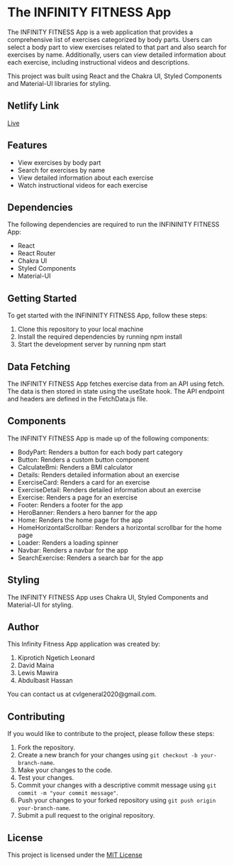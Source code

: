 <!DOCTYPE html>
<html lang="en">

<body>
	<h1>The INFINITY FITNESS App</h1>
	<p>The INFINITY FITNESS App is a web application that provides a comprehensive list of exercises categorized by body parts. Users can select a body part to view exercises related to that part and also search for exercises by name. Additionally, users can view detailed information about each exercise, including instructional videos and descriptions.</p>
	<p>This project was built using React and the Chakra UI, Styled Components and Material-UI libraries for styling.</p>

<h2>Netlify Link</h2>
  <a href="https://main--monumental-creponne-9c8c5f.netlify.app/" target="_blank">Live</a>
</body>
<h2>Features</h2>
<ul>
	<li>View exercises by body part</li>
	<li>Search for exercises by name</li>
	<li>View detailed information about each exercise</li>
	<li>Watch instructional videos for each exercise</li>
</ul>

<h2>Dependencies</h2>
<p>The following dependencies are required to run the INFININITY FITNESS App:</p>
<ul>
	<li>React</li>
	<li>React Router</li>
	<li>Chakra UI</li>
	<li>Styled Components</li>
	<li>Material-UI</li>
</ul>

<h2>Getting Started</h2>
<p>To get started with the INFININITY FITNESS App, follow these steps:</p>
<ol>
	<li>Clone this repository to your local machine</li>
	<li>Install the required dependencies by running npm install</li>
	<li>Start the development server by running npm start</li>
</ol>

<h2>Data Fetching</h2>
<p>The INFINITY FITNESS App fetches exercise data from an API using fetch. The data is then stored in state using the useState hook. The API endpoint and headers are defined in the FetchData.js file.</p>

<h2>Components</h2>
<p>The INFINITY FITNESS App is made up of the following components:</p>
<ul>
	<li>BodyPart: Renders a button for each body part category</li>
	<li>Button: Renders a custom button component</li>
	<li>CalculateBmi: Renders a BMI calculator</li>
	<li>Details: Renders detailed information about an exercise</li>
	<li>ExerciseCard: Renders a card for an exercise</li>
	<li>ExerciseDetail: Renders detailed information about an exercise</li>
	<li>Exercise: Renders a page for an exercise</li>
	<li>Footer: Renders a footer for the app</li>
	<li>HeroBanner: Renders a hero banner for the app</li>
	<li>Home: Renders the home page for the app</li>
	<li>HomeHorizontalScrollbar: Renders a horizontal scrollbar for the home page</li>
	<li>Loader: Renders a loading spinner</li>
	<li>Navbar: Renders a navbar for the app</li>
	<li>SearchExercise: Renders a search bar for the app</li>
</ul>

<h2>Styling</h2>
<p>The INFINITY FITNESS App uses Chakra UI, Styled Components and Material-UI for styling.</p>
<h2>Author</h2>
This Infinity Fitness App application was created by: 
<ol>
<li>Kiprotich Ngetich Leonard</li>
<li>David Maina</li>
<li>Lewis Mawira</li>
<li>Abdulbasit Hassan</li>
</ol> You can contact us at cvlgeneral2020@gmail.com.

<h2>Contributing</h2>
    <p>If you would like to contribute to the project, please follow these steps:</p>
    <ol>
    <li>Fork the repository.</li>
    <li>Create a new branch for your changes using <code>git checkout -b your-branch-name</code>.</li>
    <li>Make your changes to the code.</li>
    <li>Test your changes.</li>
    <li>Commit your changes with a descriptive commit message using <code>git commit -m "your commit message"</code>.</li>
    <li>Push your changes to your forked repository using <code>git push origin your-branch-name</code>.</li>
    <li>Submit a pull request to the original repository.</li>
    </ol>

<h2>License</h2>
<p>This project is licensed under the <a href="license.md">MIT License</a></p>

